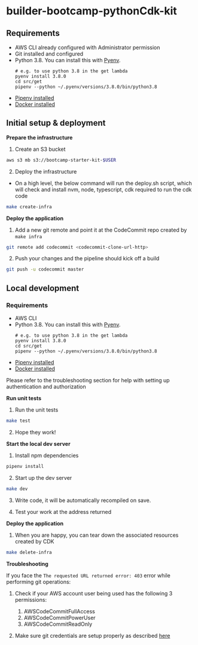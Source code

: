 # builder-bootcamp-pythonCdk-kit

## Requirements

* AWS CLI already configured with Administrator permission
* Git installed and configured
* Python 3.8. You can install this with [Pyenv](https://github.com/pyenv/pyenv).
    ```
    # e.g. to use python 3.8 in the get lambda
    pyenv install 3.8.0
    cd src/get
    pipenv --python ~/.pyenv/versions/3.8.0/bin/python3.8
    ```
* [Pipenv installed](https://github.com/pypa/pipenv)
* [Docker installed](https://www.docker.com/community-edition)

## Initial setup & deployment

**Prepare the infrastructure**

1. Create an S3 bucket
```bash
aws s3 mb s3://bootcamp-starter-kit-$USER
```

2. Deploy the infrastructure
* On a high level, the below command will run the deploy.sh script, which will check and install nvm, node, typescript, cdk required to run the cdk code
```bash
make create-infra
```

**Deploy the application**

1. Add a new git remote and point it at the CodeCommit repo created by `make infra`
```bash
git remote add codecommit <codecommit-clone-url-http>
```

2. Push your changes and the pipeline should kick off a build
```bash
git push -u codecommit master
```

## Local development

### Requirements

* AWS CLI
* Python 3.8. You can install this with [Pyenv](https://github.com/pyenv/pyenv).
    ```
    # e.g. to use python 3.8 in the get lambda
    pyenv install 3.8.0
    cd src/get
    pipenv --python ~/.pyenv/versions/3.8.0/bin/python3.8
    ```
* [Pipenv installed](https://github.com/pypa/pipenv)
* [Docker installed](https://www.docker.com/community-edition)

Please refer to the troubleshooting section for help with setting up authentication and authorization

**Run unit tests**

1. Run the unit tests
```bash
make test
```

2. Hope they work!


**Start the local dev server**

1. Install npm dependencies
```bash
pipenv install
```

2. Start up the dev server
```bash
make dev
```

3. Write code, it will be automatically recompiled on save.

4. Test your work at the address returned

**Deploy the application**
1. When you are happy, you can tear down the associated resources created by CDK
```bash
make delete-infra
```

**Troubleshooting**

If you face the `The requested URL returned error: 403` error while performing git operations:

1. Check if your AWS account user being used has the following 3 permissions:
    1. AWSCodeCommitFullAccess
    2. AWSCodeCommitPowerUser
    3. AWSCodeCommitReadOnly

2. Make sure git credentials are setup properly as described [here](https://docs.aws.amazon.com/codecommit/latest/userguide/setting-up-gc.html)
